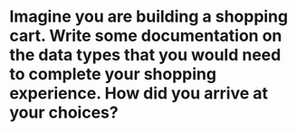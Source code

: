 # Imagine you are building a shopping cart. Write some documentation on the data types that you would need to complete your shopping experience. How did you arrive at your choices?


